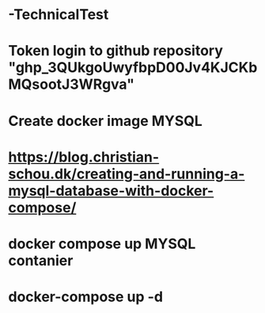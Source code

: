 # -TechnicalTest
# Token login to github repository "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"

# Create docker image MYSQL
# https://blog.christian-schou.dk/creating-and-running-a-mysql-database-with-docker-compose/
# docker compose up MYSQL contanier 
# docker-compose up -d
# 